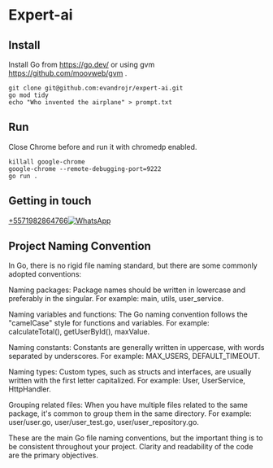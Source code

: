 # Expert-ai


## Install

Install Go from https://go.dev/ or using gvm https://github.com/moovweb/gvm .

```
git clone git@github.com:evandrojr/expert-ai.git
go mod tidy
echo "Who invented the airplane" > prompt.txt
```

## Run
Close Chrome before and run it with chromedp enabled.

```
killall google-chrome
google-chrome --remote-debugging-port=9222
go run .
```

## Getting in touch

[+5571982864766![WhatsApp][whatsapp-logo]](https://wa.me/5571982864766)

[whatsapp-logo]: https://upload.wikimedia.org/wikipedia/commons/thumb/6/6b/WhatsApp.svg/200px-WhatsApp.svg.png

## Project Naming Convention

In Go, there is no rigid file naming standard, but there are some commonly adopted conventions:

Naming packages: Package names should be written in lowercase and preferably in the singular. For example: main, utils, user_service.

Naming variables and functions: The Go naming convention follows the "camelCase" style for functions and variables. For example: calculateTotal(), getUserById(), maxValue.

Naming constants: Constants are generally written in uppercase, with words separated by underscores. For example: MAX_USERS, DEFAULT_TIMEOUT.

Naming types: Custom types, such as structs and interfaces, are usually written with the first letter capitalized. For example: User, UserService, HttpHandler.

Grouping related files: When you have multiple files related to the same package, it's common to group them in the same directory. For example: user/user.go, user/user_test.go, user/user_repository.go.

These are the main Go file naming conventions, but the important thing is to be consistent throughout your project. Clarity and readability of the code are the primary objectives.